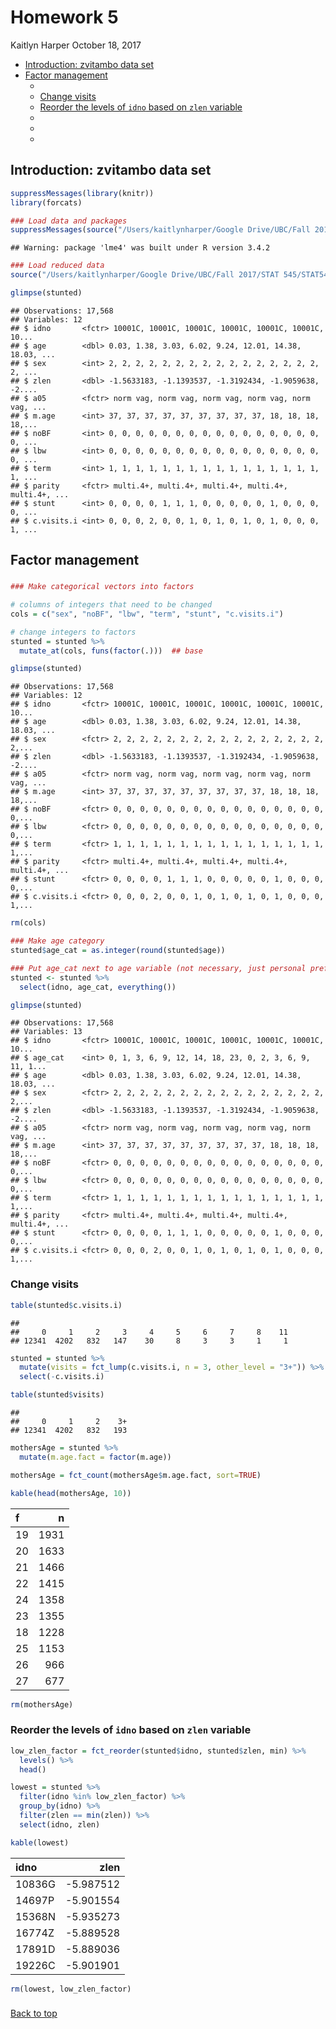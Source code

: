 Homework 5
================
Kaitlyn Harper
October 18, 2017

-   [Introduction: zvitambo data set](#introduction-zvitambo-data-set)
-   [Factor management](#factor-management)
    -   [](#section)
    -   [Change visits](#change-visits)
    -   [Reorder the levels of `idno` based on `zlen` variable](#reorder-the-levels-of-idno-based-on-zlen-variable)
    -   [](#section-1)
    -   [](#section-2)
    -   [](#section-3)

Introduction: zvitambo data set
-------------------------------

``` r
suppressMessages(library(knitr))
library(forcats)

### Load data and packages
suppressMessages(source("/Users/kaitlynharper/Google Drive/UBC/Fall 2017/SPPH 501/SPPH501/Code/zvitambo_load.R"))
```

    ## Warning: package 'lme4' was built under R version 3.4.2

``` r
### Load reduced data
source("/Users/kaitlynharper/Google Drive/UBC/Fall 2017/STAT 545/STAT545-hw-harper-kaitlyn/hw05/clean_zvitambo_data.R")

glimpse(stunted)
```

    ## Observations: 17,568
    ## Variables: 12
    ## $ idno       <fctr> 10001C, 10001C, 10001C, 10001C, 10001C, 10001C, 10...
    ## $ age        <dbl> 0.03, 1.38, 3.03, 6.02, 9.24, 12.01, 14.38, 18.03, ...
    ## $ sex        <int> 2, 2, 2, 2, 2, 2, 2, 2, 2, 2, 2, 2, 2, 2, 2, 2, 2, ...
    ## $ zlen       <dbl> -1.5633183, -1.1393537, -1.3192434, -1.9059638, -2....
    ## $ a05        <fctr> norm vag, norm vag, norm vag, norm vag, norm vag, ...
    ## $ m.age      <int> 37, 37, 37, 37, 37, 37, 37, 37, 37, 18, 18, 18, 18,...
    ## $ noBF       <int> 0, 0, 0, 0, 0, 0, 0, 0, 0, 0, 0, 0, 0, 0, 0, 0, 0, ...
    ## $ lbw        <int> 0, 0, 0, 0, 0, 0, 0, 0, 0, 0, 0, 0, 0, 0, 0, 0, 0, ...
    ## $ term       <int> 1, 1, 1, 1, 1, 1, 1, 1, 1, 1, 1, 1, 1, 1, 1, 1, 1, ...
    ## $ parity     <fctr> multi.4+, multi.4+, multi.4+, multi.4+, multi.4+, ...
    ## $ stunt      <int> 0, 0, 0, 0, 1, 1, 1, 0, 0, 0, 0, 0, 1, 0, 0, 0, 0, ...
    ## $ c.visits.i <int> 0, 0, 0, 2, 0, 0, 1, 0, 1, 0, 1, 0, 1, 0, 0, 0, 1, ...

Factor management
-----------------

### 

``` r
### Make categorical vectors into factors

# columns of integers that need to be changed  
cols = c("sex", "noBF", "lbw", "term", "stunt", "c.visits.i")

# change integers to factors    
stunted = stunted %>% 
  mutate_at(cols, funs(factor(.)))  ## base

glimpse(stunted)
```

    ## Observations: 17,568
    ## Variables: 12
    ## $ idno       <fctr> 10001C, 10001C, 10001C, 10001C, 10001C, 10001C, 10...
    ## $ age        <dbl> 0.03, 1.38, 3.03, 6.02, 9.24, 12.01, 14.38, 18.03, ...
    ## $ sex        <fctr> 2, 2, 2, 2, 2, 2, 2, 2, 2, 2, 2, 2, 2, 2, 2, 2, 2,...
    ## $ zlen       <dbl> -1.5633183, -1.1393537, -1.3192434, -1.9059638, -2....
    ## $ a05        <fctr> norm vag, norm vag, norm vag, norm vag, norm vag, ...
    ## $ m.age      <int> 37, 37, 37, 37, 37, 37, 37, 37, 37, 18, 18, 18, 18,...
    ## $ noBF       <fctr> 0, 0, 0, 0, 0, 0, 0, 0, 0, 0, 0, 0, 0, 0, 0, 0, 0,...
    ## $ lbw        <fctr> 0, 0, 0, 0, 0, 0, 0, 0, 0, 0, 0, 0, 0, 0, 0, 0, 0,...
    ## $ term       <fctr> 1, 1, 1, 1, 1, 1, 1, 1, 1, 1, 1, 1, 1, 1, 1, 1, 1,...
    ## $ parity     <fctr> multi.4+, multi.4+, multi.4+, multi.4+, multi.4+, ...
    ## $ stunt      <fctr> 0, 0, 0, 0, 1, 1, 1, 0, 0, 0, 0, 0, 1, 0, 0, 0, 0,...
    ## $ c.visits.i <fctr> 0, 0, 0, 2, 0, 0, 1, 0, 1, 0, 1, 0, 1, 0, 0, 0, 1,...

``` r
rm(cols)
```

``` r
### Make age category  
stunted$age_cat = as.integer(round(stunted$age))  

### Put age_cat next to age variable (not necessary, just personal preference)
stunted <- stunted %>%
  select(idno, age_cat, everything())

glimpse(stunted)
```

    ## Observations: 17,568
    ## Variables: 13
    ## $ idno       <fctr> 10001C, 10001C, 10001C, 10001C, 10001C, 10001C, 10...
    ## $ age_cat    <int> 0, 1, 3, 6, 9, 12, 14, 18, 23, 0, 2, 3, 6, 9, 11, 1...
    ## $ age        <dbl> 0.03, 1.38, 3.03, 6.02, 9.24, 12.01, 14.38, 18.03, ...
    ## $ sex        <fctr> 2, 2, 2, 2, 2, 2, 2, 2, 2, 2, 2, 2, 2, 2, 2, 2, 2,...
    ## $ zlen       <dbl> -1.5633183, -1.1393537, -1.3192434, -1.9059638, -2....
    ## $ a05        <fctr> norm vag, norm vag, norm vag, norm vag, norm vag, ...
    ## $ m.age      <int> 37, 37, 37, 37, 37, 37, 37, 37, 37, 18, 18, 18, 18,...
    ## $ noBF       <fctr> 0, 0, 0, 0, 0, 0, 0, 0, 0, 0, 0, 0, 0, 0, 0, 0, 0,...
    ## $ lbw        <fctr> 0, 0, 0, 0, 0, 0, 0, 0, 0, 0, 0, 0, 0, 0, 0, 0, 0,...
    ## $ term       <fctr> 1, 1, 1, 1, 1, 1, 1, 1, 1, 1, 1, 1, 1, 1, 1, 1, 1,...
    ## $ parity     <fctr> multi.4+, multi.4+, multi.4+, multi.4+, multi.4+, ...
    ## $ stunt      <fctr> 0, 0, 0, 0, 1, 1, 1, 0, 0, 0, 0, 0, 1, 0, 0, 0, 0,...
    ## $ c.visits.i <fctr> 0, 0, 0, 2, 0, 0, 1, 0, 1, 0, 1, 0, 1, 0, 0, 0, 1,...

### Change visits

``` r
table(stunted$c.visits.i)
```

    ## 
    ##     0     1     2     3     4     5     6     7     8    11 
    ## 12341  4202   832   147    30     8     3     3     1     1

``` r
stunted = stunted %>% 
  mutate(visits = fct_lump(c.visits.i, n = 3, other_level = "3+")) %>% 
  select(-c.visits.i)

table(stunted$visits)
```

    ## 
    ##     0     1     2    3+ 
    ## 12341  4202   832   193

``` r
mothersAge = stunted %>% 
  mutate(m.age.fact = factor(m.age))

mothersAge = fct_count(mothersAge$m.age.fact, sort=TRUE)

kable(head(mothersAge, 10))
```

| f   |     n|
|:----|-----:|
| 19  |  1931|
| 20  |  1633|
| 21  |  1466|
| 22  |  1415|
| 24  |  1358|
| 23  |  1355|
| 18  |  1228|
| 25  |  1153|
| 26  |   966|
| 27  |   677|

``` r
rm(mothersAge)
```

### Reorder the levels of `idno` based on `zlen` variable

``` r
low_zlen_factor = fct_reorder(stunted$idno, stunted$zlen, min) %>% 
  levels() %>% 
  head()

lowest = stunted %>% 
  filter(idno %in% low_zlen_factor) %>% 
  group_by(idno) %>% 
  filter(zlen == min(zlen)) %>% 
  select(idno, zlen)

kable(lowest)
```

| idno   |       zlen|
|:-------|----------:|
| 10836G |  -5.987512|
| 14697P |  -5.901554|
| 15368N |  -5.935273|
| 16774Z |  -5.889528|
| 17891D |  -5.889036|
| 19226C |  -5.901901|

``` r
rm(lowest, low_zlen_factor)
```

### 

### 

### 

<a href="#top">Back to top</a>
